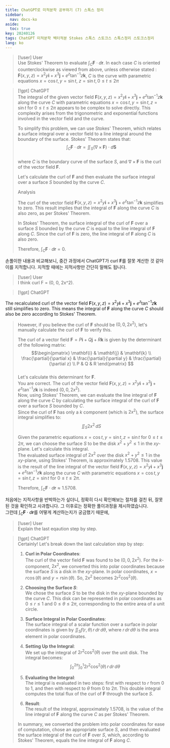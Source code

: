 ```yaml
---  
title: ChatGPT로 미적분학 공부하기 (7) 스톡스 정리  
sidebar:   
  nav: docs-ko  
aside:   
  toc: true  
key: 20240126  
tags: ChatGPT 미적분학 벡터적분 Stokes 스톡스 스토크스 스톡스정리 스토크스정리  
lang: ko  
---  
```

  
> [!user] User  
> Use Stokes' Theorem to evaluate $\int_C \mathbf{F} \cdot d \mathbf{r}$. In each case $C$ is oriented counterclockwise as viewed from above, unless otherwise stated : $\mathbf{F}(x, y, z)=x^2 y \mathbf{i}+x^3 \mathbf{j}+e^z \tan ^{-1} z \mathbf{k}$, $C$ is the curve with parametric equations $x=\cos t, y=\sin t$, $z=\sin t, 0 \leqslant t \leqslant 2 \pi$   
> <p></p>  
  
> [!gpt] ChatGPT  
>  The integral of the given vector field $\mathbf{F}(x, y, z)=x^2 y \mathbf{i}+x^3 \mathbf{j}+e^z \tan ^{-1} z \mathbf{k}$ along the curve $C$ with parametric equations $x=\cos t, y=\sin t, z=\sin t$ for $0 \leqslant t \leqslant 2 \pi$ appears to be complex to solve directly. This complexity arises from the trigonometric and exponential functions involved in the vector field and the curve.  
>   
> To simplify this problem, we can use Stokes' Theorem, which relates a surface integral over a vector field to a line integral around the boundary of the surface. Stokes' Theorem states that:  
> $$\int_C \mathbf{F} \cdot d\mathbf{r} = \iint_S (\nabla \times \mathbf{F}) \cdot d\mathbf{S}$$  
> where $C$ is the boundary curve of the surface $S$, and $\nabla \times \mathbf{F}$ is the curl of the vector field $\mathbf{F}$.  
>   
> Let's calculate the curl of $\mathbf{F}$ and then evaluate the surface integral over a surface $S$ bounded by the curve $C$.  
>   
>  Analysis  
>   
>  The curl of the vector field $\mathbf{F}(x, y, z)=x^2 y \mathbf{i}+x^3 \mathbf{j}+e^z \tan ^{-1} z \mathbf{k}$ simplifies to zero. This result implies that the integral of $\mathbf{F}$ along the curve $C$ is also zero, as per Stokes' Theorem.  
>    
>  In Stokes' Theorem, the surface integral of the curl of $\mathbf{F}$ over a surface $S$ bounded by the curve $C$ is equal to the line integral of $\mathbf{F}$ along $C$. Since the curl of $\mathbf{F}$ is zero, the line integral of $\mathbf{F}$ along $C$ is also zero.  
>    
> Therefore, $\int_C \mathbf{F} \cdot d \mathbf{r} = 0$.  
>   
  
손풀이한 내용과 비교해보니, 중간 과정에서 ChatGPT가 curl $\mathbf F$를 잘못 계산한 것 같아 이를 지적합니다. 지적할 때에는 지적사항만 간단히 말해도 됩니다.  
  
> [!user] User  
>  I think curl F = (0, 0, 2x^2).  
  
> [!gpt] ChatGPT  
>   
The recalculated curl of the vector field $\mathbf{F}(x, y, z)=x^2 y \mathbf{i}+x^3 \mathbf{j}+e^z \tan ^{-1} z \mathbf{k}$ still simplifies to zero. This means the integral of $\mathbf{F}$ along the curve $C$ should also be zero according to Stokes' Theorem.  
>   
> However, if you believe the curl of $\mathbf{F}$ should be $(0, 0, 2x^2)$, let's manually calculate the curl of $\mathbf{F}$ to verify this.  
>   
> The curl of a vector field $\mathbf{F} = P\mathbf{i} + Q\mathbf{j} + R\mathbf{k}$ is given by the determinant of the following matrix:  
> $$\begin{pmatrix}  
> \mathbf{i} & \mathbf{j} & \mathbf{k} \\  
> \frac{\partial}{\partial x} & \frac{\partial}{\partial y} & \frac{\partial}{\partial z} \\  
> P & Q & R  
> \end{pmatrix}  
> $$  
>  Let's calculate this determinant for $\mathbf{F}$.  
> You are correct. The curl of the vector field $\mathbf{F}(x, y, z)=x^2 y \mathbf{i}+x^3 \mathbf{j}+e^z \tan ^{-1} z \mathbf{k}$ is indeed $(0, 0, 2x^2)$.  
> Now, using Stokes' Theorem, we can evaluate the line integral of $\mathbf{F}$ along the curve $C$ by calculating the surface integral of the curl of $\mathbf{F}$ over a surface $S$ bounded by $C$.  
> Since the curl of $\mathbf{F}$ has only a $k$ component (which is $2x^2$), the surface integral simplifies to:  
$$\iint_S 2x^2 \, dS$$  
>    
>  Given the parametric equations $x=\cos t, y=\sin t, z=\sin t$ for $0 \leqslant t \leqslant 2 \pi$, we can choose the surface $S$ to be the disk $x^2 + y^2 \leq 1$ in the $xy$-plane. Let's calculate this integral.  
> The evaluated surface integral of $2x^2$ over the disk $x^2 + y^2 \leq 1$ in the $xy$-plane, using Stokes' Theorem, is approximately $1.5708$. This value is the result of the line integral of the vector field $\mathbf{F}(x, y, z)=x^2 y \mathbf{i}+x^3 \mathbf{j}+e^z \tan ^{-1} z \mathbf{k}$ along the curve $C$ with parametric equations $x=\cos t, y=\sin t, z=\sin t$ for $0 \leqslant t \leqslant 2 \pi$.  
>   
> Therefore, $\int_C \mathbf{F} \cdot d \mathbf{r} \approx 1.5708$.  
>   
  
처음에는 지적사항을 반박하는가 싶더니, 정확히 다시 확인해보는 절차를 걸친 뒤, 잘못된 것을 확인하고 사과합니다. 그 이후로는 정확한 풀이과정을 제시하였습니다.  
그런데 $\int_C \mathbf{F} \cdot d \mathbf{r}$를 어떻게 계산하는지가 궁금했기 때문에,   
  
  
>[!user] User  
 >Explain the last eqaution step by step.  
  
>[!gpt] ChatGPT  
> Certainly! Let's break down the last calculation step by step:  
>   
> 1. **Curl in Polar Coordinates**:   
>    The curl of the vector field $\mathbf{F}$ was found to be $(0, 0, 2x^2)$. For the $k$-component, $2x^2$, we converted this into polar coordinates because the surface $S$ is a disk in the $xy$-plane. In polar coordinates, $x = r\cos(\theta)$ and $y = r\sin(\theta)$. So, $2x^2$ becomes $2r^2\cos^2(\theta)$.  
>   
> 2. **Choosing the Surface $S$**:  
>    We chose the surface $S$ to be the disk in the $xy$-plane bounded by the curve $C$. This disk can be represented in polar coordinates as $0 \leq r \leq 1$ and $0 \leq \theta \leq 2\pi$, corresponding to the entire area of a unit circle.  
>   
> 3. **Surface Integral in Polar Coordinates**:   
>    The surface integral of a scalar function over a surface in polar coordinates is given by $\iint_S f(r, \theta) \, r \, dr \, d\theta$, where $r \, dr \, d\theta$ is the area element in polar coordinates.  
>   
> 4. **Setting Up the Integral**:  
>    We set up the integral of $2r^2\cos^2(\theta)$ over the unit disk. The integral becomes:  
>    $$\int_{0}^{2\pi} \int_{0}^{1} 2r^2\cos^2(\theta) \, r \, dr \, d\theta$$  
>   
> 5. **Evaluating the Integral**:  
>    The integral is evaluated in two steps: first with respect to $r$ from 0 to 1, and then with respect to $\theta$ from 0 to $2\pi$. This double integral computes the total flux of the curl of $\mathbf{F}$ through the surface $S$.  
>   
> 6. **Result**:  
>    The result of the integral, approximately $1.5708$, is the value of the line integral of $\mathbf{F}$ along the curve $C$ as per Stokes' Theorem.  
>   
> In summary, we converted the problem into polar coordinates for ease of computation, chose an appropriate surface $S$, and then evaluated the surface integral of the curl of $\mathbf{F}$ over $S$, which, according to Stokes' Theorem, equals the line integral of $\mathbf{F}$ along $C$.  
  
